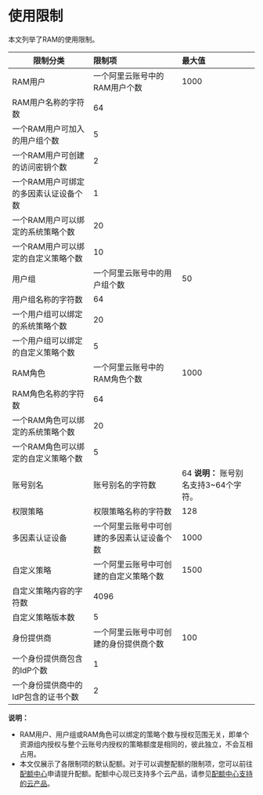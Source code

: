 # 使用限制

本文列举了RAM的使用限制。

|限制分类|限制项|最大值|
|----|:--|:--|
|RAM用户|一个阿里云账号中的RAM用户个数|1000|
|RAM用户名称的字符数|64|
|一个RAM用户可加入的用户组个数|5|
|一个RAM用户可创建的访问密钥个数|2|
|一个RAM用户可绑定的多因素认证设备个数|1|
|一个RAM用户可以绑定的系统策略个数|20|
|一个RAM用户可以绑定的自定义策略个数|10|
|用户组|一个阿里云账号中的用户组个数|50|
|用户组名称的字符数|64|
|一个用户组可以绑定的系统策略个数|20|
|一个用户组可以绑定的自定义策略个数|5|
|RAM角色|一个阿里云账号中的RAM角色个数|1000|
|RAM角色名称的字符数|64|
|一个RAM角色可以绑定的系统策略个数|20|
|一个RAM角色可以绑定的自定义策略个数|5|
|账号别名|账号别名的字符数|64 **说明：** 账号别名支持3~64个字符。 |
|权限策略|权限策略名称的字符数|128|
|多因素认证设备|一个阿里云账号中可创建的多因素认证设备个数|1000|
|自定义策略|一个阿里云账号中可创建的自定义策略个数|1500|
|自定义策略内容的字符数|4096|
|自定义策略版本数|5|
|身份提供商|一个阿里云账号中可创建的身份提供商个数|100|
|一个身份提供商包含的IdP个数|1|
|一个身份提供商中的IdP包含的证书个数|2|

**说明：**

-   RAM用户、用户组或RAM角色可以绑定的策略个数与授权范围无关，即单个资源组内授权与整个云账号内授权的策略额度是相同的，彼此独立，不会互相占用。
-   本文仅展示了各限制项的默认配额。对于可以调整配额的限制项，您可以前往[配额中心](https://quotas.console.aliyun.com)申请提升配额。配额中心现已支持多个云产品，请参见[配额中心支持的云产品]()。

